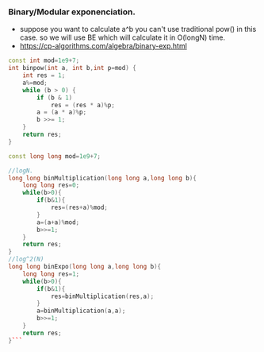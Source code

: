 ### Binary/Modular exponenciation.

- suppose you want to calculate a^b you can't use traditional pow() in this case. so we will use BE which will calculate it in O(longN) time.
- https://cp-algorithms.com/algebra/binary-exp.html

```cpp
const int mod=1e9+7;
int binpow(int a, int b,int p=mod) {
    int res = 1;
    a%=mod;
    while (b > 0) {
        if (b & 1)
            res = (res * a)%p;
        a = (a * a)%p;
        b >>= 1;
    }
    return res;
}
```

````cpp
const long long mod=1e9+7;

//logN.
long long binMultiplication(long long a,long long b){
    long long res=0;
    while(b>0){
        if(b&1){
            res=(res+a)%mod;
        }
        a=(a+a)%mod;
        b>>=1;
    }
    return res;
}
//log^2(N)
long long binExpo(long long a,long long b){
    long long res=1;
    while(b>0){
        if(b&1){
            res=binMultiplication(res,a);
        }
        a=binMultiplication(a,a);
        b>>=1;
    }
    return res;
}```
````
